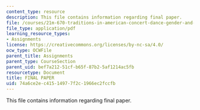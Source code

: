 ```yaml
---
content_type: resource
description: This file contains information regarding final paper.
file: /courses/21m-670-traditions-in-american-concert-dance-gender-and-autobiography-spring-2008/74a6ce2ec41514977f2c1966ec2fccfb_MIT21M_670S08_paper3.pdf
file_type: application/pdf
learning_resource_types:
- Assignments
license: https://creativecommons.org/licenses/by-nc-sa/4.0/
ocw_type: OCWFile
parent_title: Assignments
parent_type: CourseSection
parent_uid: bef7a212-51cf-b65f-87b2-5af1214ac5fb
resourcetype: Document
title: FINAL PAPER
uid: 74a6ce2e-c415-1497-7f2c-1966ec2fccfb
---
```

This file contains information regarding final paper.